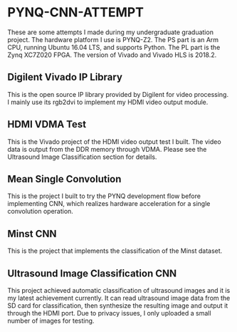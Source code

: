 # PYNQ-CNN-ATTEMPT

These are some attempts I made during my undergraduate graduation project.
The hardware platform I use is PYNQ-Z2.
The PS part is an Arm CPU, running Ubuntu 16.04 LTS, and supports Python.
The PL part is the Zynq XC7Z020 FPGA.
The version of Vivado and Vivado HLS is 2018.2.

## Digilent Vivado IP Library
This is the open source IP library provided by Digilent for video processing. I mainly use its rgb2dvi to implement my HDMI video output module.

## HDMI VDMA Test
This is the Vivado project of the HDMI video output test I built. The video data is output from the DDR memory through VDMA. Please see the Ultrasound Image Classification section for details.

## Mean Single Convolution
This is the project I built to try the PYNQ development flow before implementing CNN, which realizes hardware acceleration for a single convolution operation.

## Minst CNN
This is the project that implements the classification of the Minst dataset.

## Ultrasound Image Classification CNN
This project achieved automatic classification of ultrasound images and it is my latest achievement currently. It can read ultrasound image data from the SD card for classification, then synthesize the resulting image and output it through the HDMI port. Due to privacy issues, I only uploaded a small number of images for testing.
